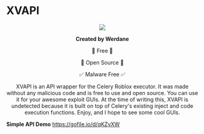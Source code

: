 ﻿
# XVAPI

<p align="center">
  <img src="https://github.com/user-attachments/assets/e727b931-1477-49bb-bb9b-4f6afd95449a">
</p>
<p align="center">
  <strong>Created by Werdane</strong>
</p>

<p align="center">
 🤑 Free 🤑
</p>
<p align="center">
 📜 Open Source 📜
</p>
<p align="center">
 ✅ Malware Free ✅
</p>
<p align="center">XVAPI is an API wrapper for the Celery Roblox executor. 
It was made without any malicious code and is free to use and open source. 
You can use it for your awesome exploit GUIs. At the time of writing this, XVAPI is undetected because it is built on top of Celery's existing inject and code execution functions.
Enjoy, and I hope to see some cool GUIs.</p>

**Simple API Demo** https://gofile.io/d/qKZyXW
